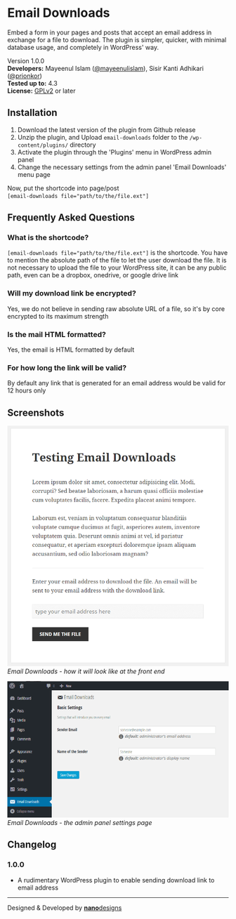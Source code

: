 # Email Downloads
Embed a form in your pages and posts that accept an email address in exchange for a file to download. The plugin is simpler, quicker, with minimal database usage, and completely in WordPress' way.

Version 1.0.0<br>
**Developers:** Mayeenul Islam ([@mayeenulislam](http://twitter.com/mayeenulislam)), Sisir Kanti Adhikari ([@prionkor](http://twitter.com/prionkor))<br>
**Tested up to:** 4.3<br>
**License:** [GPLv2](http://www.gnu.org/licenses/gpl-2.0.html) or later

## Installation

1. Download the latest version of the plugin from Github release
2. Unzip the plugin, and Upload `email-downloads` folder to the `/wp-content/plugins/` directory
3. Activate the plugin through the 'Plugins' menu in WordPress admin panel
4. Change the necessary settings from the admin panel 'Email Downloads' menu page

Now, put the shortcode into page/post<br>
`[email-downloads file="path/to/the/file.ext"]`

## Frequently Asked Questions

### What is the shortcode?

<code>[email-downloads file="path/to/the/file.ext"]</code> is  the shortcode. You have to mention the absolute path of the file to let the user download the file. It is not necessary to upload the file to your WordPress site, it can be any public path, even can be a dropbox, onedrive, or google drive link

### Will my download link be encrypted?

Yes, we do not believe in sending raw absolute URL of a file, so it's by core encrypted to its maximum strength

### Is the mail HTML formatted?

Yes, the email is HTML formatted by default

### For how long the link will be valid?

By default any link that is generated for an email address would be valid for 12 hours only

## Screenshots

![Email Downloads - how it will look like at the front end](assets/screenshot-1.png "Email Downloads - how it will look like at the front end")<br>
_Email Downloads - how it will look like at the front end_

![Email Downloads - the admin panel settings page](assets/screenshot-2.png "Email Downloads - the admin panel settings page")<br>
_Email Downloads - the admin panel settings page_

## Changelog

### 1.0.0
* A rudimentary WordPress plugin to enable sending download link to email address

__________________
Designed &amp; Developed by [**nano**designs](http://nanodesignsbd.com/)